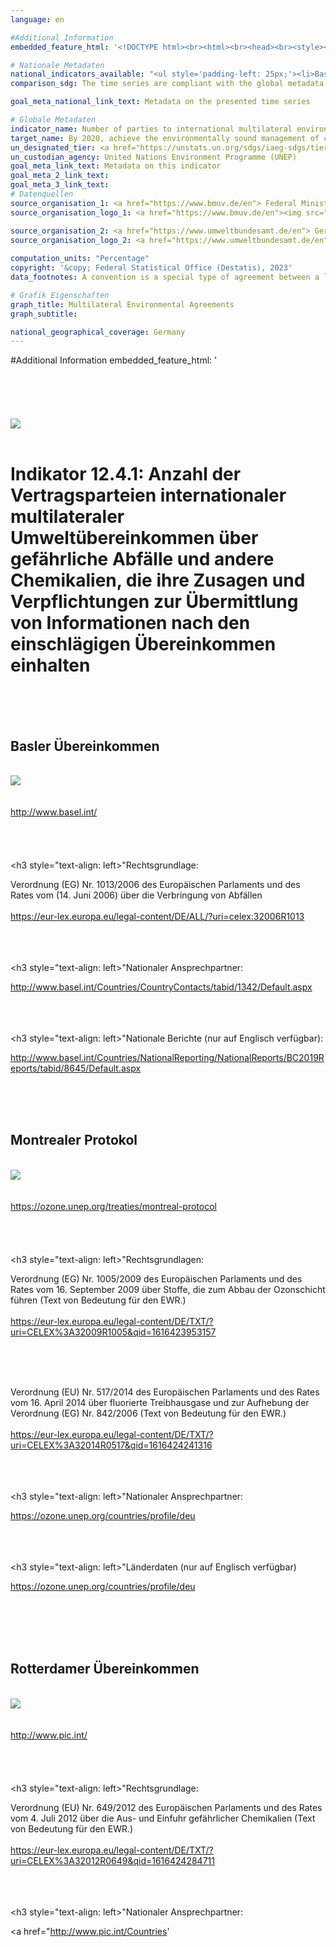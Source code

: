 ```yaml
---
language: en

#Additional Information
embedded_feature_html: '<!DOCTYPE html><br><html><br><head><br><style><br><br>body, h1, h2, h3, h4, h5, h6  {<br>  font-family: Arial, Helvetica, sans-serif; <br>}<br><br>body {<br>  margin-left: 20px;<br>}<br><br>h3 {<br>  margin-top: 5px;<br>  margin-bottom: 0px;<br>  text-align: left;<br>}<br><br>p {<br>  margin-top: 0px;<br>}<br><br>  <br></style><br></head><br><body><br><img src="https://dnstestenvironment.github.io/dns-indicators/public/logos/destatis.png"><br><br><h1>Indikator 12.4.1: Anzahl der Vertragsparteien internationaler multilateraler Umweltübereinkommen über gefährliche Abfälle und andere Chemikalien, die ihre Zusagen und Verpflichtungen zur Übermittlung von Informationen nach den einschlägigen Übereinkommen einhalten</h1><br><br><br><h2>Basler Übereinkommen</h2><br><img src="https://dnstestenvironment.github.io/dns-indicators/public/logos/basel.png"><br><br><br><a href="http://www.basel.int/">http://www.basel.int/</a><br><br><br><br><br><h3 style="text-align: left>"Rechtsgrundlage:</h3><br><p>Verordnung (EG) Nr. 1013/2006 des Europäischen Parlaments und des Rates vom (14. Juni 2006) über die Verbringung von Abfällen<br><br><a href="https://eur-lex.europa.eu/legal-content/DE/ALL/?uri=celex:32006R1013">https://eur-lex.europa.eu/legal-content/DE/ALL/?uri=celex:32006R1013</a></p><br><br><br><h3 style="text-align: left>"Nationaler Ansprechpartner:</h3><br><p><a href="http://www.basel.int/Countries/CountryContacts/tabid/1342/Default.aspx">http://www.basel.int/Countries/CountryContacts/tabid/1342/Default.aspx</a></p><br><br><br><h3 style="text-align: left>"Nationale Berichte (nur auf Englisch verfügbar):</h3><br><p><a href="http://www.basel.int/Countries/NationalReporting/NationalReports/BC2019Reports/tabid/8645/Default.aspx">http://www.basel.int/Countries/NationalReporting/NationalReports/BC2019Reports/tabid/8645/Default.aspx</a></p><br><br><br><h2>Montrealer Protokol</h2><br><img src="https://dnstestenvironment.github.io/dns-indicators/public/logos/montreal.png"><br><br><br><a href="https://ozone.unep.org/treaties/montreal-protocol">https://ozone.unep.org/treaties/montreal-protocol</a><br><br><br><br><br><h3 style="text-align: left>"Rechtsgrundlagen:</h3><br><p>Verordnung (EG) Nr. 1005/2009 des Europäischen Parlaments und des Rates vom 16. September 2009 über Stoffe, die zum Abbau der Ozonschicht führen (Text von Bedeutung für den EWR.)<br><br><a href="https://eur-lex.europa.eu/legal-content/DE/TXT/?uri=CELEX%3A32009R1005&qid=1616423953157">https://eur-lex.europa.eu/legal-content/DE/TXT/?uri=CELEX%3A32009R1005&qid=1616423953157</a></p><br><br><br><p>Verordnung (EU) Nr. 517/2014 des Europäischen Parlaments und des Rates vom 16. April 2014 über fluorierte Treibhausgase und zur Aufhebung der Verordnung (EG) Nr. 842/2006 (Text von Bedeutung für den EWR.)<br><br><a href="https://eur-lex.europa.eu/legal-content/DE/TXT/?uri=CELEX%3A32014R0517&qid=1616424241316">https://eur-lex.europa.eu/legal-content/DE/TXT/?uri=CELEX%3A32014R0517&qid=1616424241316</a></p><br><br><br><h3 style="text-align: left>"Nationaler Ansprechpartner:</h3><br><p><a href="https://ozone.unep.org/countries/profile/deu">https://ozone.unep.org/countries/profile/deu</a></p><br><br><br><h3 style="text-align: left>"Länderdaten (nur auf Englisch verfügbar)</h3><br><p><a href="https://ozone.unep.org/countries/profile/deu">https://ozone.unep.org/countries/profile/deu</a></p><br><br><br><br><h2>Rotterdamer Übereinkommen</h2><br><img src="https://dnstestenvironment.github.io/dns-indicators/public/logos/rotterdam.png"><br><br><br><a href="http://www.pic.int/">http://www.pic.int/</a><br><br><br><br><br><h3 style="text-align: left>"Rechtsgrundlage:</h3><br><p>Verordnung (EU) Nr. 649/2012 des Europäischen Parlaments und des Rates vom 4. Juli 2012 über die Aus- und Einfuhr gefährlicher Chemikalien (Text von Bedeutung für den EWR.)<br><br><a href="https://eur-lex.europa.eu/legal-content/DE/TXT/?uri=CELEX%3A32012R0649&qid=1616424284711">https://eur-lex.europa.eu/legal-content/DE/TXT/?uri=CELEX%3A32012R0649&qid=1616424284711</a></p><br><br><br><h3 style="text-align: left>"Nationaler Ansprechpartner:</h3><br><p><a href="http://www.pic.int/Countries'    

# Nationale Metadaten    
national_indicators_available: "<ul style='padding-left: 25px;'><li>Basel Convention</li> <li> Montreal Protocol</li> <li> Rotterdam Convention</li> <li> Stockholm Convention</li> <li> Minamata Convention</li></ul>"    
comparison_sdg: The time series are compliant with the global metadata.    

goal_meta_national_link_text: Metadata on the presented time series    

# Globale Metadaten    
indicator_name: Number of parties to international multilateral environmental agreements on hazardous waste, and other chemicals that meet their commitments and obligations in transmitting information as required, by each relevant agreement    
target_name: By 2020, achieve the environmentally sound management of chemicals and all wastes throughout their life cycle, in accordance with agreed international frameworks, and significantly reduce their release to air, water and soil in order to minimize their adverse impacts on human health and the environment    
un_designated_tier: <a href="https://unstats.un.org/sdgs/iaeg-sdgs/tier-classification/" title="Click here for more information on the UN tier classification."  target="_blank">Tier I</a>    
un_custodian_agency: United Nations Environment Programme (UNEP)    
goal_meta_link_text: Metadata on this indicator    
goal_meta_2_link_text:     
goal_meta_3_link_text:         
# Datenquellen
source_organisation_1: <a href="https://www.bmuv.de/en"> Federal Ministry for the Environment, Nature Conservation, Nuclear Safety and Consumer Protection </a>
source_organisation_logo_1: <a href="https://www.bmuv.de/en"><img src="https://g205sdgs.github.io/sdg-indicators/public/OrgImgEn/bmuv.png" alt="Logo bmuv" style="height:60px; width:148px"/></a>

source_organisation_2: <a href="https://www.umweltbundesamt.de/en"> German Environment Agency </a>
source_organisation_logo_2: <a href="https://www.umweltbundesamt.de/en"><img src="https://g205sdgs.github.io/sdg-indicators/public/OrgImgEn/uba.png" alt="Logo uba" style="height:60px; width:148px"/></a>
    
computation_units: "Percentage"    
copyright: '&copy; Federal Statistical Office (Destatis), 2023'    
data_footnotes: A convention is a special type of agreement between a large number of countries. In a convention, countries come together to discuss a global issue and reach a consensus about the procedures they should take in response. Unlike treaties, conventions are not necessarily legally binding, and they can act more as frameworks or concepts that do not include specific measures. Protocols are similar to treaties, but they generally amend, supplement, or clarify an agreement.<br>• Data is calculated over a reporting cycle of the previous 5 years; the first reporting cycle covers the period 2010-2014.    

# Grafik Eigenschaften    
graph_title: Multilateral Environmental Agreements
graph_subtitle:     

national_geographical_coverage: Germany    
---
```


<span></span>

#Additional Information
embedded_feature_html: '<!DOCTYPE html><br><html><br><head><br><style><br><br>body, h1, h2, h3, h4, h5, h6  {<br>  font-family: Arial, Helvetica, sans-serif; <br>}<br><br>body {<br>  margin-left: 20px;<br>}<br><br>h3 {<br>  margin-top: 5px;<br>  margin-bottom: 0px;<br>  text-align: left;<br>}<br><br>p {<br>  margin-top: 0px;<br>}<br><br>  <br></style><br></head><br><body><br><img src="https://dnstestenvironment.github.io/dns-indicators/public/logos/destatis.png"><br><br><h1>Indikator 12.4.1: Anzahl der Vertragsparteien internationaler multilateraler Umweltübereinkommen über gefährliche Abfälle und andere Chemikalien, die ihre Zusagen und Verpflichtungen zur Übermittlung von Informationen nach den einschlägigen Übereinkommen einhalten</h1><br><br><br><h2>Basler Übereinkommen</h2><br><img src="https://dnstestenvironment.github.io/dns-indicators/public/logos/basel.png"><br><br><br><a href="http://www.basel.int/">http://www.basel.int/</a><br><br><br><br><br><h3 style="text-align: left>"Rechtsgrundlage:</h3><br><p>Verordnung (EG) Nr. 1013/2006 des Europäischen Parlaments und des Rates vom (14. Juni 2006) über die Verbringung von Abfällen<br><br><a href="https://eur-lex.europa.eu/legal-content/DE/ALL/?uri=celex:32006R1013">https://eur-lex.europa.eu/legal-content/DE/ALL/?uri=celex:32006R1013</a></p><br><br><br><h3 style="text-align: left>"Nationaler Ansprechpartner:</h3><br><p><a href="http://www.basel.int/Countries/CountryContacts/tabid/1342/Default.aspx">http://www.basel.int/Countries/CountryContacts/tabid/1342/Default.aspx</a></p><br><br><br><h3 style="text-align: left>"Nationale Berichte (nur auf Englisch verfügbar):</h3><br><p><a href="http://www.basel.int/Countries/NationalReporting/NationalReports/BC2019Reports/tabid/8645/Default.aspx">http://www.basel.int/Countries/NationalReporting/NationalReports/BC2019Reports/tabid/8645/Default.aspx</a></p><br><br><br><h2>Montrealer Protokol</h2><br><img src="https://dnstestenvironment.github.io/dns-indicators/public/logos/montreal.png"><br><br><br><a href="https://ozone.unep.org/treaties/montreal-protocol">https://ozone.unep.org/treaties/montreal-protocol</a><br><br><br><br><br><h3 style="text-align: left>"Rechtsgrundlagen:</h3><br><p>Verordnung (EG) Nr. 1005/2009 des Europäischen Parlaments und des Rates vom 16. September 2009 über Stoffe, die zum Abbau der Ozonschicht führen (Text von Bedeutung für den EWR.)<br><br><a href="https://eur-lex.europa.eu/legal-content/DE/TXT/?uri=CELEX%3A32009R1005&qid=1616423953157">https://eur-lex.europa.eu/legal-content/DE/TXT/?uri=CELEX%3A32009R1005&qid=1616423953157</a></p><br><br><br><p>Verordnung (EU) Nr. 517/2014 des Europäischen Parlaments und des Rates vom 16. April 2014 über fluorierte Treibhausgase und zur Aufhebung der Verordnung (EG) Nr. 842/2006 (Text von Bedeutung für den EWR.)<br><br><a href="https://eur-lex.europa.eu/legal-content/DE/TXT/?uri=CELEX%3A32014R0517&qid=1616424241316">https://eur-lex.europa.eu/legal-content/DE/TXT/?uri=CELEX%3A32014R0517&qid=1616424241316</a></p><br><br><br><h3 style="text-align: left>"Nationaler Ansprechpartner:</h3><br><p><a href="https://ozone.unep.org/countries/profile/deu">https://ozone.unep.org/countries/profile/deu</a></p><br><br><br><h3 style="text-align: left>"Länderdaten (nur auf Englisch verfügbar)</h3><br><p><a href="https://ozone.unep.org/countries/profile/deu">https://ozone.unep.org/countries/profile/deu</a></p><br><br><br><br><h2>Rotterdamer Übereinkommen</h2><br><img src="https://dnstestenvironment.github.io/dns-indicators/public/logos/rotterdam.png"><br><br><br><a href="http://www.pic.int/">http://www.pic.int/</a><br><br><br><br><br><h3 style="text-align: left>"Rechtsgrundlage:</h3><br><p>Verordnung (EU) Nr. 649/2012 des Europäischen Parlaments und des Rates vom 4. Juli 2012 über die Aus- und Einfuhr gefährlicher Chemikalien (Text von Bedeutung für den EWR.)<br><br><a href="https://eur-lex.europa.eu/legal-content/DE/TXT/?uri=CELEX%3A32012R0649&qid=1616424284711">https://eur-lex.europa.eu/legal-content/DE/TXT/?uri=CELEX%3A32012R0649&qid=1616424284711</a></p><br><br><br><h3 style="text-align: left>"Nationaler Ansprechpartner:</h3><br><p><a href="http://www.pic.int/Countries'